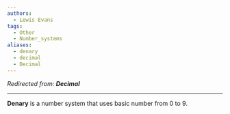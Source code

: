 ```yaml
---
authors:
  - Lewis Evans
tags:
  - Other
  - Number_systems
aliases:
  - denary
  - decimal
  - Decimal
---
```

*Redirected from: **Decimal***
<hr>

**Denary** is a number system that uses basic number from 0 to 9. 